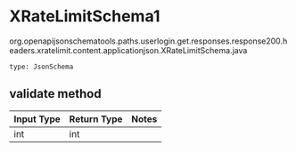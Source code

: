 # XRateLimitSchema1
org.openapijsonschematools.paths.userlogin.get.responses.response200.headers.xratelimit.content.applicationjson.XRateLimitSchema.java
```
type: JsonSchema
```

## validate method
| Input Type | Return Type | Notes |
| ---------- | ----------- | ----- |
| int | int | |
